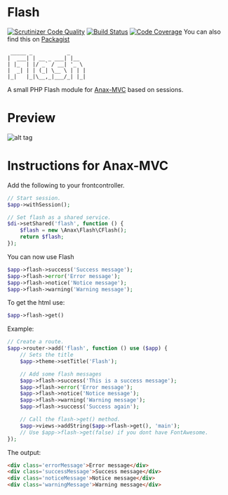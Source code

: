 Flash
=========
[![Scrutinizer Code Quality](https://scrutinizer-ci.com/g/olund/Flash/badges/quality-score.png?b=master)](https://scrutinizer-ci.com/g/olund/Flash/?branch=master)
[![Build Status](https://travis-ci.org/olund/Flash.svg?branch=master)](https://travis-ci.org/olund/Flash)
[![Code Coverage](https://scrutinizer-ci.com/g/olund/Flash/badges/coverage.png?b=master)](https://scrutinizer-ci.com/g/olund/Flash/?branch=master)
You can also find this on [Packagist](https://packagist.org/packages/olund/flash)

```
 _____ _           _
|  ___| | __ _ ___| |__
| |_  | |/ _` / __| '_ \
|  _| | | (_| \__ \ | | |
|_|   |_|\__,_|___/_| |_|
```

A small PHP Flash module for [Anax-MVC](https://github.com/olund/Anax-MVC) based on sessions.


Preview
======
![alt tag](https://i.imgur.com/TCKCcqq.png)


Instructions for Anax-MVC
=========
Add the following to your frontcontroller.
```php
// Start session.
$app->withSession();

// Set flash as a shared service.
$di->setShared('flash', function () {
    $flash = new \Anax\Flash\CFlash();
    return $flash;
});


```

You can now use Flash

```php
$app->flash->success('Success message');
$app->flash->error('Error message');
$app->flash->notice('Notice message');
$app->flash->warning('Warning message');

```

To get the html use:
```php
$app->flash->get()
```

Example:

```php
// Create a route.
$app->router->add('flash', function () use ($app) {
    // Sets the title
    $app->theme->setTitle('Flash');

    // Add some flash messages
    $app->flash->success('This is a success message');
    $app->flash->error('Error message');
    $app->flash->notice('Notice message');
    $app->flash->warning('Warning message');
    $app->flash->success('Success again');

    // Call the flash->get() method.
    $app->views->addString($app->flash->get(), 'main');
    // Use $app->flash->get(false) if you dont have FontAwesome.
});
```

The output:
```html
<div class='errorMessage'>Error message</div>
<div class='successMessage'>Success message</div>
<div class='noticeMessage'>Notice message</div>
<div class='warningMessage'>Warning message</div>

```
